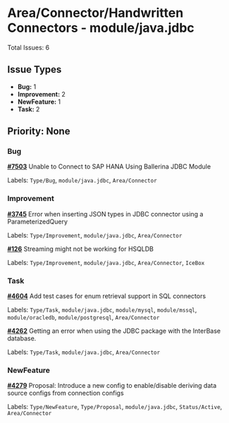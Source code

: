# Area/Connector/Handwritten Connectors - module/java.jdbc

Total Issues: 6

## Issue Types

- **Bug:** 1
- **Improvement:** 2
- **NewFeature:** 1
- **Task:** 2

## Priority: None

### Bug

**[#7503](https://github.com/ballerina-platform/ballerina-library/issues/7503)** Unable to Connect to SAP HANA Using Ballerina JDBC Module

Labels: `Type/Bug`, `module/java.jdbc`, `Area/Connector`

### Improvement

**[#3745](https://github.com/ballerina-platform/ballerina-library/issues/3745)** Error when inserting JSON types in JDBC connector using a ParameterizedQuery

Labels: `Type/Improvement`, `module/java.jdbc`, `Area/Connector`

**[#126](https://github.com/ballerina-platform/ballerina-library/issues/126)** Streaming might not be working for HSQLDB

Labels: `Type/Improvement`, `module/java.jdbc`, `Area/Connector`, `IceBox`

### Task

**[#4604](https://github.com/ballerina-platform/ballerina-library/issues/4604)** Add test cases for enum retrieval support in SQL connectors

Labels: `Type/Task`, `module/java.jdbc`, `module/mysql`, `module/mssql`, `module/oracledb`, `module/postgresql`, `Area/Connector`

**[#4262](https://github.com/ballerina-platform/ballerina-library/issues/4262)** Getting an error when using the JDBC package with the InterBase database.

Labels: `Type/Task`, `module/java.jdbc`, `Area/Connector`

### NewFeature

**[#4279](https://github.com/ballerina-platform/ballerina-library/issues/4279)** Proposal: Introduce a new config to enable/disable deriving data source configs from connection configs

Labels: `Type/NewFeature`, `Type/Proposal`, `module/java.jdbc`, `Status/Active`, `Area/Connector`

